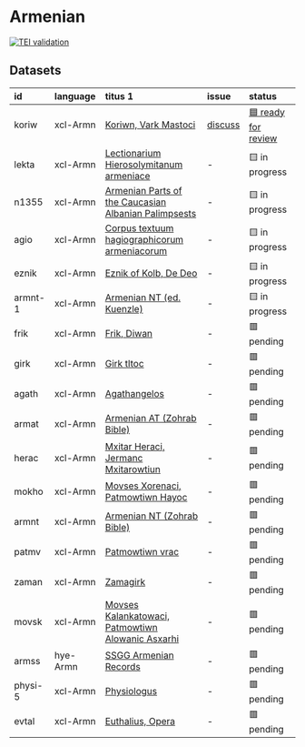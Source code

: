 # Armenian
[![TEI validation](https://github.com/TITUS-2-0/armenian/actions/workflows/validate_data.yaml/badge.svg?branch=main)](https://github.com/TITUS-2-0/armenian/actions/workflows/validate_data.yaml)
## Datasets
| id      | language   | titus 1                                                                                                                 | issue                                                     | status                                                              |
|:--------|:-----------|:------------------------------------------------------------------------------------------------------------------------|:----------------------------------------------------------|:--------------------------------------------------------------------|
| koriw   | xcl-Armn   | [Koriwn, Vark Mastoci](http://titus.uni-frankfurt.de/texte/etcs/arm/koriwn/koriw.htm)                                   | [discuss](https://github.com/TITUS-2-0/armenian/issues/1) | [🟦 ready for review](https://github.com/TITUS-2-0/armenian/pull/4) |
| lekta   | xcl-Armn   | [Lectionarium Hierosolymitanum armeniace](http://titus.uni-frankfurt.de/texte/etcs/arm/lektarm/lekta.htm)               | -                                                         | 🟨 in progress                                                      |
| n1355   | xcl-Armn   | [Armenian Parts of the Caucasian Albanian Palimpsests](http://titus.uni-frankfurt.de/texte/etcc/arm/n1355arm/n1355.htm) | -                                                         | 🟨 in progress                                                      |
| agio    | xcl-Armn   | [Corpus textuum hagiographicorum armeniacorum](http://titus.uni-frankfurt.de/texte/etcs/arm/agio/agio.htm)              | -                                                         | 🟨 in progress                                                      |
| eznik   | xcl-Armn   | [Eznik of Kolb, De Deo](http://titus.uni-frankfurt.de/texte/etcs/arm/eznik/eznik.htm)                                   | -                                                         | 🟨 in progress                                                      |
| armnt-1 | xcl-Armn   | [Armenian NT (ed. Kuenzle)](http://titus.uni-frankfurt.de/texte/etcc/arm/armntbk/armnt.htm)                             | -                                                         | 🟨 in progress                                                      |
| frik    | xcl-Armn   | [Frik, Diwan](http://titus.uni-frankfurt.de/texte/etcs/arm/frik/frik.htm)                                               | -                                                         | 🟥 pending                                                          |
| girk    | xcl-Armn   | [Girk tltoc](http://titus.uni-frankfurt.de/texte/etcs/arm/girk/girk.htm)                                                | -                                                         | 🟥 pending                                                          |
| agath   | xcl-Armn   | [Agathangelos](http://titus.uni-frankfurt.de/texte/etcs/arm/agath/agath.htm)                                            | -                                                         | 🟥 pending                                                          |
| armat   | xcl-Armn   | [Armenian AT (Zohrab Bible)](http://titus.uni-frankfurt.de/texte/etcs/arm/zohrab/armat/armat.htm)                       | -                                                         | 🟥 pending                                                          |
| herac   | xcl-Armn   | [Mxitar Heraci, Jermanc Mxitarowtiun](http://titus.uni-frankfurt.de/texte/etcs/arm/heraci/herac.htm)                    | -                                                         | 🟥 pending                                                          |
| mokho   | xcl-Armn   | [Movses Xorenaci, Patmowtiwn Hayoc](http://titus.uni-frankfurt.de/texte/etcs/arm/mokhor/mokho.htm)                      | -                                                         | 🟥 pending                                                          |
| armnt   | xcl-Armn   | [Armenian NT (Zohrab Bible)](http://titus.uni-frankfurt.de/texte/etcs/arm/zohrab/armnt/armnt.htm)                       | -                                                         | 🟥 pending                                                          |
| patmv   | xcl-Armn   | [Patmowtiwn vrac](http://titus.uni-frankfurt.de/texte/etcs/arm/patmvrac/patmv.htm)                                      | -                                                         | 🟥 pending                                                          |
| zaman   | xcl-Armn   | [Zamagirk](http://titus.uni-frankfurt.de/texte/etcs/arm/zamanak/zaman.htm)                                              | -                                                         | 🟥 pending                                                          |
| movsk   | xcl-Armn   | [Movses Kalankatowaci, Patmowtiwn Alowanic Asxarhi](http://titus.uni-frankfurt.de/texte/etcs/arm/movskal/movsk.htm)     | -                                                         | 🟥 pending                                                          |
| armss   | hye-Armn   | [SSGG Armenian Records](http://titus.uni-frankfurt.de/texte/etce/cauc/armen/armssgg/armss.htm)                          | -                                                         | 🟥 pending                                                          |
| physi-5 | xcl-Armn   | [Physiologus](http://titus.uni-frankfurt.de/texte/etcs/arm/physiom/physi.htm)                                           | -                                                         | 🟥 pending                                                          |
| evtal   | xcl-Armn   | [Euthalius, Opera](http://titus.uni-frankfurt.de/texte/etcs/arm/evtali/evtal.htm)                                       | -                                                         | 🟥 pending                                                          |